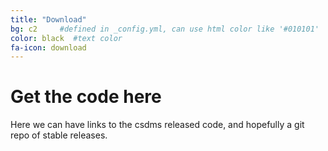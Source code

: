 ```yaml
---
title: "Download"
bg: c2     #defined in _config.yml, can use html color like '#010101'
color: black  #text color
fa-icon: download
---
```


# Get the code here

Here we can have links to the csdms released code, and hopefully a git repo of stable releases.
